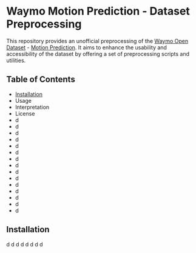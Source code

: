 # Waymo Motion Prediction - Dataset Preprocessing
This repository provides an unofficial preprocessing of the [Waymo Open Dataset](https://waymo.com/open/) - [Motion Prediction](https://waymo.com/intl/en_us/open/data/motion/). It aims to enhance the usability and accessibility of the dataset by offering a set of preprocessing scripts and utilities. 


## Table of Contents
* [Installation](https://github.com/LiamTheronC/waymo_motion_prediction#installation)
* Usage
* Interpretation
* License
* d
* d
* d
* d
* d
* d
* d
* d
* d
* d
* d
* d
* d
* d
* d

## Installation
d
d
d
d
d
d
d
d
